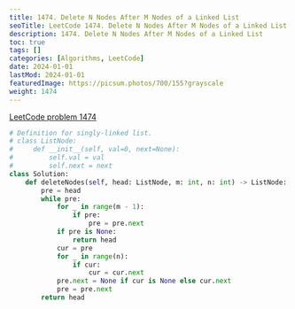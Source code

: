 ```yaml
---
title: 1474. Delete N Nodes After M Nodes of a Linked List
seoTitle: LeetCode 1474. Delete N Nodes After M Nodes of a Linked List | Python solution and explanation
description: 1474. Delete N Nodes After M Nodes of a Linked List
toc: true
tags: []
categories: [Algorithms, LeetCode]
date: 2024-01-01
lastMod: 2024-01-01
featuredImage: https://picsum.photos/700/155?grayscale
weight: 1474
---
```


[LeetCode problem 1474](https://leetcode.com/problems/delete-n-nodes-after-m-nodes-of-a-linked-list/)

```python
# Definition for singly-linked list.
# class ListNode:
#     def __init__(self, val=0, next=None):
#         self.val = val
#         self.next = next
class Solution:
    def deleteNodes(self, head: ListNode, m: int, n: int) -> ListNode:
        pre = head
        while pre:
            for _ in range(m - 1):
                if pre:
                    pre = pre.next
            if pre is None:
                return head
            cur = pre
            for _ in range(n):
                if cur:
                    cur = cur.next
            pre.next = None if cur is None else cur.next
            pre = pre.next
        return head

```
